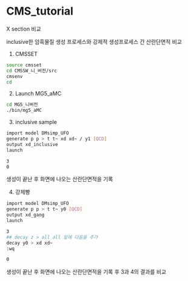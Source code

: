# CMS_tutorial

X section 비교

inclusive한 암흑물질 생성 프로세스와 강제적 생성프로세스 간 산란단면적 비교

1. CMSSET
```bash
source cmsset
cd CMSSW_니_버전/src
cmsenv
cd
```

2. Launch MG5_aMC
```bash
cd MG5_니버전
./bin/mg5_aMC
```

3. inclusive sample
```bash
import model DMsimp_UFO
generate p p > t t~ xd xd~ / y1 [QCD]
output xd_inclusive
launch

3
0
```
생성이 끝난 후 화면에 나오는 산란단면적을 기록

4. 강제빵
```bash
import model DMsimp_UFO
generate p p > t t~ y0 [QCD]
output xd_gang
launch

3
## decay z > all all 밑에 다음을 추가
decay y0 > xd xd~
:wq

0
```
생성이 끝난 후 화면에 나오는 산란단면적을 기록 후 3과 4의 결과를 비교

